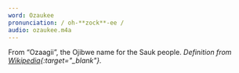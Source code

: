 ```yaml
---
word: Ozaukee
pronunciation: / oh-**zock**-ee /
audio: ozaukee.m4a
---
```


From “Ozaagii”, the Ojibwe name for the Sauk people. *Definition from [Wikipedia](https://en.wikipedia.org/wiki/List_of_U.S._county_name_etymologies_(N%E2%80%93R)){:target="_blank"}.*
